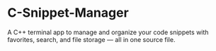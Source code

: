 # C-Snippet-Manager
 A C++ terminal app to manage and organize your code snippets with favorites, search, and file storage — all in one source file.
